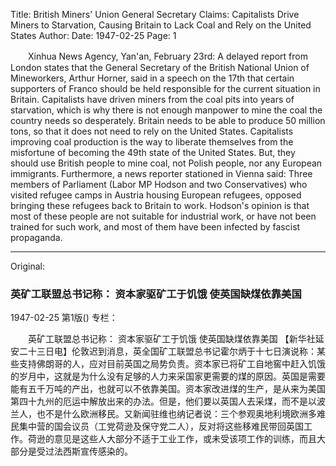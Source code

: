 Title: British Miners' Union General Secretary Claims: Capitalists Drive Miners to Starvation, Causing Britain to Lack Coal and Rely on the United States
Author:
Date: 1947-02-25
Page: 1

　　Xinhua News Agency, Yan'an, February 23rd: A delayed report from London states that the General Secretary of the British National Union of Mineworkers, Arthur Horner, said in a speech on the 17th that certain supporters of Franco should be held responsible for the current situation in Britain. Capitalists have driven miners from the coal pits into years of starvation, which is why there is not enough manpower to mine the coal the country needs so desperately. Britain needs to be able to produce 50 million tons, so that it does not need to rely on the United States. Capitalists improving coal production is the way to liberate themselves from the misfortune of becoming the 49th state of the United States. But, they should use British people to mine coal, not Polish people, nor any European immigrants. Furthermore, a news reporter stationed in Vienna said: Three members of Parliament (Labor MP Hodson and two Conservatives) who visited refugee camps in Austria housing European refugees, opposed bringing these refugees back to Britain to work. Hodson's opinion is that most of these people are not suitable for industrial work, or have not been trained for such work, and most of them have been infected by fascist propaganda.



<hr /> 

Original: 


### 英矿工联盟总书记称：  资本家驱矿工于饥饿  使英国缺煤依靠美国

1947-02-25
第1版()
专栏：

　　英矿工联盟总书记称：
    资本家驱矿工于饥饿
    使英国缺煤依靠美国
    【新华社延安二十三日电】伦敦迟到消息，英全国矿工联盟总书记霍尔炳于十七日演说称：某些支持佛朗哥的人，应对目前英国之局势负责。资本家已将矿工自地窖中赶入饥饿的岁月中，这就是为什么没有足够的人力来采国家更需要的煤的原因。英国是需要能有五千万吨的产出，也就可以不依靠美国。资本家改进煤的生产，是从来为美国第四十九州的厄运中解放出来的办法。但是，他们要以英国人去采煤，而不是以波兰人，也不是什么欧洲移民。又新闻驻维也纳记者说：三个参观奥地利境欧洲多难民集中营的国会议员（工党荷逊及保守党二人），反对将这些移难民带回英国工作。荷逊的意见是这些人大部分不适于工业工作，或未受该项工作的训练，而且大部分是受过法西斯宣传感染的。
